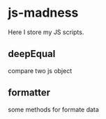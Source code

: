 # js-madness
Here I store my JS scripts.

## deepEqual
compare two js object 

## formatter
some methods for formate data
